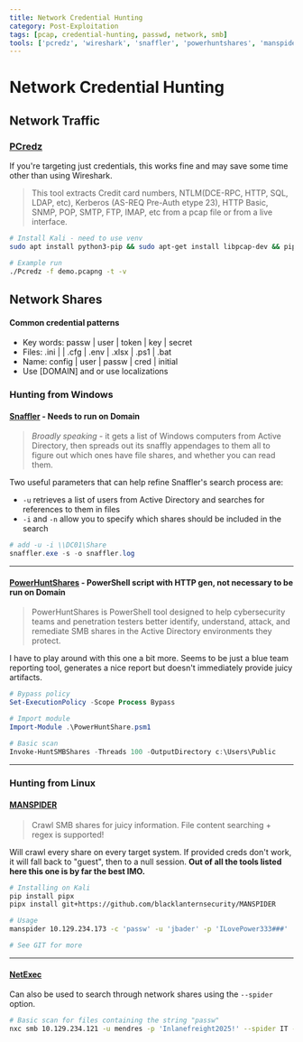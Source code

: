```yaml
---
title: Network Credential Hunting
category: Post-Exploitation
tags: [pcap, credential-hunting, passwd, network, smb]
tools: ['pcredz', 'wireshark', 'snaffler', 'powerhuntshares', 'manspider', 'netexec']
---
```


# Network Credential Hunting

## Network Traffic

### [PCredz](https://github.com/lgandx/PCredz)

If you're targeting just credentials, this works fine and may save some time other than using Wireshark.

> This tool extracts Credit card numbers, NTLM(DCE-RPC, HTTP, SQL, LDAP, etc), Kerberos (AS-REQ Pre-Auth etype 23), HTTP Basic, SNMP, POP, SMTP, FTP,  IMAP, etc from a pcap file or from a live interface.

```bash
# Install Kali - need to use venv
sudo apt install python3-pip && sudo apt-get install libpcap-dev && pip3 install Cython && pip3 install python-libpcap

# Example run
./Pcredz -f demo.pcapng -t -v
```

## Network Shares

#### Common credential patterns

- Key words: passw | user | token | key | secret
- Files: .ini | | .cfg | .env | .xlsx | .ps1 | .bat
- Name: config | user | passw | cred | initial
- Use [DOMAIN\] and or use localizations

### Hunting from Windows

#### [Snaffler](https://github.com/SnaffCon/Snaffler) - Needs to run on Domain

> *Broadly speaking* - it gets a list of Windows  computers from Active Directory, then spreads out its snaffly appendages to them all to figure out which ones have file shares, and whether you  can read them.

Two useful parameters that can help refine Snaffler's search process are:

- `-u` retrieves a list of users from Active Directory and searches for references to them in files
- `-i` and `-n` allow you to specify which shares should be included in the search

```powershell
# add -u -i \\DC01\Share
snaffler.exe -s -o snaffler.log
```

---

#### [PowerHuntShares](https://github.com/NetSPI/PowerHuntShares) - PowerShell script with HTTP gen, not necessary to be run on Domain

> PowerHuntShares is PowerShell tool designed to help cybersecurity teams  and penetration testers better identify, understand, attack, and  remediate SMB shares in the Active Directory environments they protect. 

I have to play around with this one a bit more. Seems to be just a blue team reporting tool, generates a nice report but doesn't immediately provide juicy artifacts.

```powershell
# Bypass policy
Set-ExecutionPolicy -Scope Process Bypass

# Import module
Import-Module .\PowerHuntShare.psm1

# Basic scan
Invoke-HuntSMBShares -Threads 100 -OutputDirectory c:\Users\Public
```

---

### Hunting from Linux

#### [MANSPIDER](https://github.com/blacklanternsecurity/MANSPIDER)

> Crawl SMB shares for juicy information. File content searching + regex is supported!

Will crawl every share on every target system. If provided creds don't work,  it will fall back to "guest", then to a null session. 
**Out of all the tools listed here this one is by far the best IMO.**

```bash
# Installing on Kali
pip install pipx
pipx install git+https://github.com/blacklanternsecurity/MANSPIDER

# Usage
manspider 10.129.234.173 -c 'passw' -u 'jbader' -p 'ILovePower333###'

# See GIT for more
```

---

#### [NetExec](https://www.netexec.wiki/smb-protocol/spidering-shares)

Can also be used to search through network shares using the `--spider` option.

```bash
# Basic scan for files containing the string "passw"
nxc smb 10.129.234.121 -u mendres -p 'Inlanefreight2025!' --spider IT --content --pattern "passw"
```

